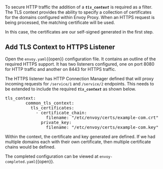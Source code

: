 To secure HTTP traffic the addition of a ***`tls_context`*** is required as a filter. The TLS context provides the ability to specify a collection of certificates for the domains configured within Envoy Proxy. When an HTTPS request is being processed, the matching certificate will be used.

In this case, the certificates are our self-signed generated in the first step.

## Add TLS Context to HTTPS Listener

Open the `envoy.yaml`{{open}} configuration file. It contains an outline of the required HTTPS support. It has two listeners configured, one on port 8080 for HTTP traffic and another on 8443 for HTTPS traffic.

The HTTPS listener has HTTP Connection Manager defined that will proxy incoming requests for `/service/1` and `/service/2` endpoints. This needs to be extended to include the required ***`tls_context`***  as shown below.

<pre class="file" data-filename="envoy.yaml" data-target="insert" data-marker="#TODO:TLS-Context">
tls_context:
        common_tls_context:
          tls_certificates:
            - certificate_chain:
                filename: "/etc/envoy/certs/example-com.crt"
              private_key:
                filename: "/etc/envoy/certs/example-com.key"
</pre>

Within the context, the certificate and key generated are defined. If we had multiple domains each with their own certificate, then multiple certificate chains would be defined.

The completed configuration can be viewed at `envoy-completed.yaml`{{open}}.